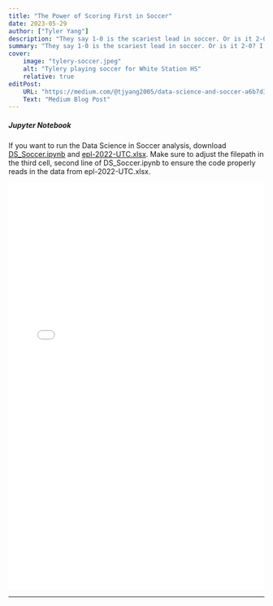 ```yaml
---
title: "The Power of Scoring First in Soccer" 
date: 2023-05-29
author: ["Tyler Yang"]
description: "They say 1-0 is the scariest lead in soccer. Or is it 2-0? I analyzed some data to find out!" 
summary: "They say 1-0 is the scariest lead in soccer. Or is it 2-0? I analyzed some data to find out!" 
cover:
    image: "tylery-soccer.jpeg"
    alt: "Tylery playing soccer for White Station HS"  
    relative: true
editPost:
    URL: "https://medium.com/@tjyang2005/data-science-and-soccer-a6b7d3445ae4"
    Text: "Medium Blog Post"
---
```


##### Jupyter Notebook

If you want to run the Data Science in Soccer analysis, download [DS_Soccer.ipynb](https://github.com/88Mangos/88mangos.github.io/blob/main/content/projects/2023-05_Scoring_First_Soccer/DS_Soccer.ipynb) and [epl-2022-UTC.xlsx](https://github.com/88Mangos/88mangos.github.io/blob/main/content/projects/2023-05_Scoring_First_Soccer/epl-2022-UTC.xlsx). Make sure to adjust the filepath in the third cell, second line of DS_Soccer.ipynb to ensure the code properly reads in the data from epl-2022-UTC.xlsx.

<iframe src="/projects/DS_Soccer.html" width="100%" height="800px" style="border: none;">
  Your browser does not support iframes.
  <a href="/projects/DS_Soccer.html">Open notebook in new tab</a>.
</iframe>


---
